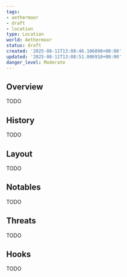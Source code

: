 ```yaml
---
tags:
- aethermoor
- draft
- location
type: Location
world: Aethermoor
status: draft
created: '2025-08-11T13:08:46.106090+00:00'
updated: '2025-08-11T13:08:51.006910+00:00'
danger_level: Moderate
---
```



## Overview

TODO
## History

TODO
## Layout

TODO
## Notables

TODO
## Threats

TODO
## Hooks

TODO
